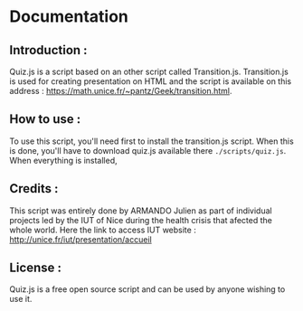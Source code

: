 # Documentation

## Introduction :

Quiz.js is a script based on an other script called Transition.js. Transition.js is used for creating presentation on HTML and the script is available on this address : https://math.unice.fr/~pantz/Geek/transition.html.

## How to use :

To use this script, you'll need first to install the transition.js script. When this is done, you'll have to download quiz.js available there `./scripts/quiz.js`. When everything is installed,

## Credits :

This script was entirely done by ARMANDO Julien as part of individual projects led by the IUT of Nice during the health crisis that afected the whole world. Here the link to access IUT website : <br>
http://unice.fr/iut/presentation/accueil

## License :

Quiz.js is a free open source script and can be used by anyone wishing to use it.
